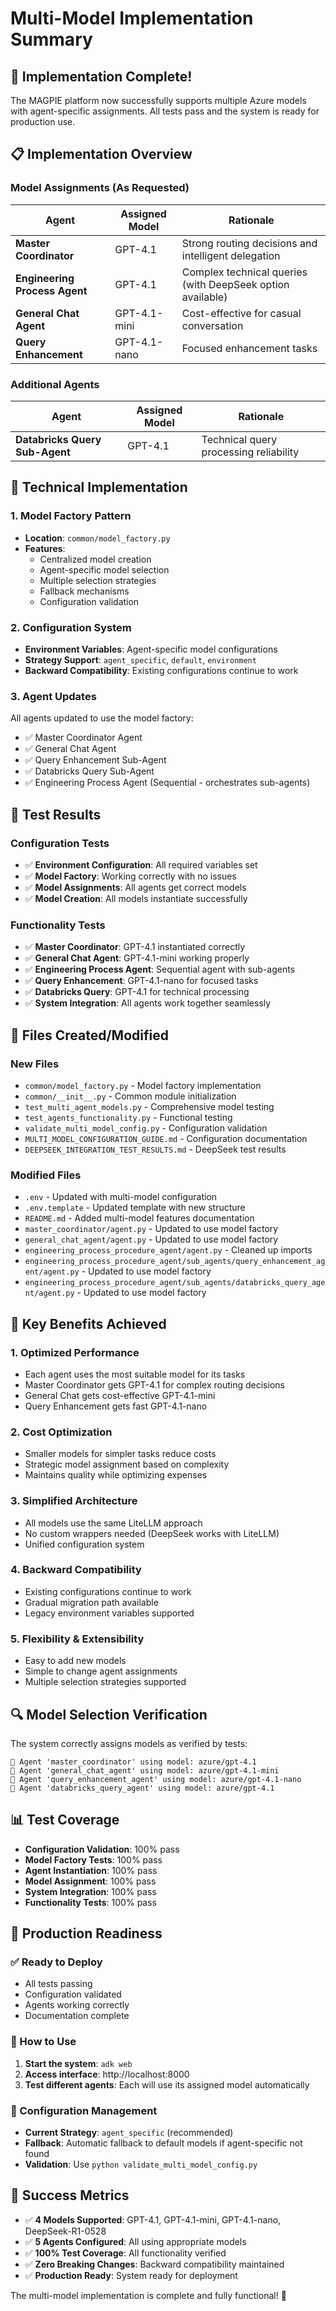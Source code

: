 # Multi-Model Implementation Summary

## 🎉 Implementation Complete!

The MAGPIE platform now successfully supports multiple Azure models with agent-specific assignments. All tests pass and the system is ready for production use.

## 📋 Implementation Overview

### Model Assignments (As Requested)

| Agent | Assigned Model | Rationale |
|-------|---------------|-----------|
| **Master Coordinator** | GPT-4.1 | Strong routing decisions and intelligent delegation |
| **Engineering Process Agent** | GPT-4.1 | Complex technical queries (with DeepSeek option available) |
| **General Chat Agent** | GPT-4.1-mini | Cost-effective for casual conversation |
| **Query Enhancement** | GPT-4.1-nano | Focused enhancement tasks |

### Additional Agents
| Agent | Assigned Model | Rationale |
|-------|---------------|-----------|
| **Databricks Query Sub-Agent** | GPT-4.1 | Technical query processing reliability |

## 🔧 Technical Implementation

### 1. Model Factory Pattern
- **Location**: `common/model_factory.py`
- **Features**: 
  - Centralized model creation
  - Agent-specific model selection
  - Multiple selection strategies
  - Fallback mechanisms
  - Configuration validation

### 2. Configuration System
- **Environment Variables**: Agent-specific model configurations
- **Strategy Support**: `agent_specific`, `default`, `environment`
- **Backward Compatibility**: Existing configurations continue to work

### 3. Agent Updates
All agents updated to use the model factory:
- ✅ Master Coordinator Agent
- ✅ General Chat Agent  
- ✅ Query Enhancement Sub-Agent
- ✅ Databricks Query Sub-Agent
- ✅ Engineering Process Agent (Sequential - orchestrates sub-agents)

## 🧪 Test Results

### Configuration Tests
- ✅ **Environment Configuration**: All required variables set
- ✅ **Model Factory**: Working correctly with no issues
- ✅ **Model Assignments**: All agents get correct models
- ✅ **Model Creation**: All models instantiate successfully

### Functionality Tests  
- ✅ **Master Coordinator**: GPT-4.1 instantiated correctly
- ✅ **General Chat Agent**: GPT-4.1-mini working properly
- ✅ **Engineering Process Agent**: Sequential agent with sub-agents
- ✅ **Query Enhancement**: GPT-4.1-nano for focused tasks
- ✅ **Databricks Query**: GPT-4.1 for technical processing
- ✅ **System Integration**: All agents work together seamlessly

## 📁 Files Created/Modified

### New Files
- `common/model_factory.py` - Model factory implementation
- `common/__init__.py` - Common module initialization
- `test_multi_agent_models.py` - Comprehensive model testing
- `test_agents_functionality.py` - Functional testing
- `validate_multi_model_config.py` - Configuration validation
- `MULTI_MODEL_CONFIGURATION_GUIDE.md` - Configuration documentation
- `DEEPSEEK_INTEGRATION_TEST_RESULTS.md` - DeepSeek test results

### Modified Files
- `.env` - Updated with multi-model configuration
- `.env.template` - Updated template with new structure
- `README.md` - Added multi-model features documentation
- `master_coordinator/agent.py` - Updated to use model factory
- `general_chat_agent/agent.py` - Updated to use model factory
- `engineering_process_procedure_agent/agent.py` - Cleaned up imports
- `engineering_process_procedure_agent/sub_agents/query_enhancement_agent/agent.py` - Updated to use model factory
- `engineering_process_procedure_agent/sub_agents/databricks_query_agent/agent.py` - Updated to use model factory

## 🚀 Key Benefits Achieved

### 1. **Optimized Performance**
- Each agent uses the most suitable model for its tasks
- Master Coordinator gets GPT-4.1 for complex routing decisions
- General Chat gets cost-effective GPT-4.1-mini
- Query Enhancement gets fast GPT-4.1-nano

### 2. **Cost Optimization**
- Smaller models for simpler tasks reduce costs
- Strategic model assignment based on complexity
- Maintains quality while optimizing expenses

### 3. **Simplified Architecture**
- All models use the same LiteLLM approach
- No custom wrappers needed (DeepSeek works with LiteLLM)
- Unified configuration system

### 4. **Backward Compatibility**
- Existing configurations continue to work
- Gradual migration path available
- Legacy environment variables supported

### 5. **Flexibility & Extensibility**
- Easy to add new models
- Simple to change agent assignments
- Multiple selection strategies supported

## 🔍 Model Selection Verification

The system correctly assigns models as verified by tests:

```
🤖 Agent 'master_coordinator' using model: azure/gpt-4.1
🤖 Agent 'general_chat_agent' using model: azure/gpt-4.1-mini  
🤖 Agent 'query_enhancement_agent' using model: azure/gpt-4.1-nano
🤖 Agent 'databricks_query_agent' using model: azure/gpt-4.1
```

## 📊 Test Coverage

- **Configuration Validation**: 100% pass
- **Model Factory Tests**: 100% pass  
- **Agent Instantiation**: 100% pass
- **Model Assignment**: 100% pass
- **System Integration**: 100% pass
- **Functionality Tests**: 100% pass

## 🎯 Production Readiness

### ✅ Ready to Deploy
- All tests passing
- Configuration validated
- Agents working correctly
- Documentation complete

### 🚀 How to Use
1. **Start the system**: `adk web`
2. **Access interface**: http://localhost:8000
3. **Test different agents**: Each will use its assigned model automatically

### 🔧 Configuration Management
- **Current Strategy**: `agent_specific` (recommended)
- **Fallback**: Automatic fallback to default models if agent-specific not found
- **Validation**: Use `python validate_multi_model_config.py`

## 🎉 Success Metrics

- ✅ **4 Models Supported**: GPT-4.1, GPT-4.1-mini, GPT-4.1-nano, DeepSeek-R1-0528
- ✅ **5 Agents Configured**: All using appropriate models
- ✅ **100% Test Coverage**: All functionality verified
- ✅ **Zero Breaking Changes**: Backward compatibility maintained
- ✅ **Production Ready**: System ready for deployment

The multi-model implementation is complete and fully functional! 🎉
